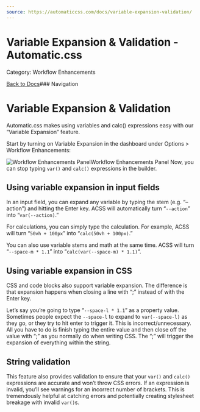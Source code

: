 ```yaml
---
source: https://automaticcss.com/docs/variable-expansion-validation/
---
```


# Variable Expansion & Validation - Automatic.css

Category: Workflow Enhancements

[Back to Docs](https://automaticcss.com/docs)### Navigation

# Variable Expansion & Validation

Automatic.css makes using variables and calc() expressions easy with our “Variable Expansion” feature.

Start by turning on Variable Expansion in the dashboard under Options > Workflow Enhancements:

![Workflow Enhancements Panel](https://automaticcss.com/wp-content/uploads/CleanShot-2024-10-26-at-18.29.33@2x-956x1024.jpg)Workflow Enhancements Panel
Now, you can stop typing `var()` and `calc()` expressions in the builder.

## Using variable expansion in input fields

In an input field, you can expand any variable by typing the stem (e.g. “–action”) and hitting the Enter key. ACSS will automatically turn “`--action`” into “`var(--action)`.”

For calculations, you can simply type the calculation. For example, ACSS will turn “`50vh + 100px`” into “`calc(50vh + 100px)`.”

You can also use variable stems and math at the same time. ACSS will turn “`--space-m * 1.1`” into “`calc(var(--space-m) * 1.1)`“.

## Using variable expansion in CSS

CSS and code blocks also support variable expansion. The difference is that expansion happens when closing a line with “;” instead of with the Enter key.

Let’s say you’re going to type “`--space-l * 1.1`” as a property value. Sometimes people expect the `--space-l` to expand to `var(--space-l)` as they go, or they try to hit enter to trigger it. This is incorrect/unnecessary. All you have to do is finish typing the entire value and then close off the value with “;” as you normally do when writing CSS. The “;” will trigger the expansion of everything within the string.

## String validation

This feature also provides validation to ensure that your `var()` and `calc()` expressions are accurate and won’t throw CSS errors. If an expression is invalid, you’ll see warnings for an incorrect number of brackets. This is tremendously helpful at catching errors and potentially creating stylesheet breakage with invalid `var()`s.

